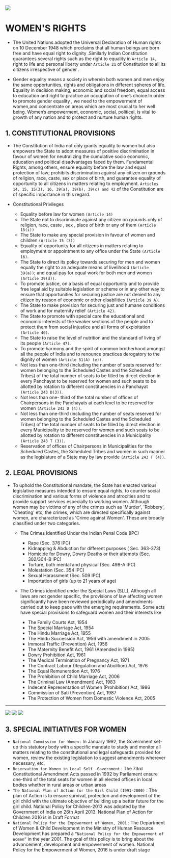 
<img src = "https://static1.squarespace.com/static/5cf69f015171fc0001b39d4b/t/5d17a1b4e5cab800012e7966/1606157140192/?format=1000w">

# WOMEN'S RIGHTS 
- The United Nations adopted the Universal Declaration of Human rights on 10 December 1948 which proclaims that all human beings are born free and have equal right to dignity .Similarly Indian Constitution guarantees several rights such as the right to equality in `Article 14`, right to life and personal liberty under `Article 21` of Constitution to all its citizens irrespective of gender .

- Gender equality means a society in wherein both women and men enjoy the same opportunities, rights and obligations in different spheres of life. Equality in decision making, economic and social freedom, equal access to education and right to practice an occupation of one’s choice.In order to promote gender equality , we need to the empowerment of women,and concentrate on areas which are most crucial to her well being. Women’s empowerment, economic, social, political, is vital to growth of any nation and to protect and nurture human rights.

## 1. CONSTITUTIONAL PROVISIONS
- The Constitution of India not only grants equality to women but also empowers the State to adopt measures
of positive discrimination in favour of women for neutralizing the cumulative socio economic, education and
political disadvantages faced by them. Fundamental Rights, among others, ensure equality before the law
and equal protection of law; prohibits discrimination against any citizen on grounds of religion, race, caste,
sex or place of birth, and guarantee equality of opportunity to all citizens in matters relating to employment.
`Articles 14, 15, 15(3), 16, 39(a), 39(b), 39(c) and 42` of the Constitution are of specific importance in this
regard.

- Constitutional Privileges
   - Equality before law for women `(Article 14)`
   -  The State not to  discriminate  against any citizen  on grounds only  of religion, race, caste , sex , place of birth or  any  of them   `(Article 15(i))`
   -  The State to make any special provision in favour of women and children `(Article 15 (3))`
   -  Equality of opportunity for all citizens in matters relating to employment or appointment to any office
under the State `(Article 16)`.
   -  The State to direct its policy towards securing for men and women equally the right to an adequate
means of livelihood `(Article 39(a))`; and equal pay for equal work for both men and women `(Article 39(d))`.
   -  To promote justice, on a basis of equal opportunity and to provide free legal aid by suitable legislation
or scheme or in any other way to ensure that opportunities for securing justice are not denied to any
citizen by reason of economic or other disabilities `(Article 39 A)`.
   -  The State to make provision for securing just and humane conditions of work and for maternity relief `(Article 42)`.
   -  The State to promote with special care the educational and economic interests of the weaker sections
of the people and to protect them from social injustice and all forms of exploitation `(Article 46)`.
   -  The State to raise the level of nutrition and the standard of living of its people `(Article 47)`.
   -  To promote harmony and the spirit of common brotherhood amongst all the people of India and to
renounce practices derogatory to the dignity of women `(Article 51(A) (e))`.
   -  Not less than one-third (including the number of seats reserved for women belonging to the Scheduled
Castes and the Scheduled Tribes) of the total number of seats to be filled by direct election in every
Panchayat to be reserved for women and such seats to be allotted by rotation to different
constituencies in a Panchayat `(Article 243 D(3))`.
   -  Not less than one- third of the total number of offices of Chairpersons in the Panchayats at each level
to be reserved for women `(Article 243 D (4))`.
   -  Not less than one-third (including the number of seats reserved for women belonging to the Scheduled
Castes and the Scheduled Tribes) of the total number of seats to be filled by direct election in every
Municipality to be reserved for women and such seats to be allotted by rotation to different
constituencies in a Municipality `(Article 243 T (3))`.
   -  Reservation of offices of Chairpersons in Municipalities for the Scheduled Castes, the Scheduled Tribes
and women in such manner as the legislature of a State may by law provide `(Article 243 T (4))`.

## 2. LEGAL PROVISIONS
 - To uphold the Constitutional mandate, the State has enacted various legislative measures intended
to ensure equal rights, to counter social discrimination and various forms of violence and atrocities and to
provide support services especially to working women. Although women may be victims of any of the crimes
such as 'Murder', 'Robbery', 'Cheating' etc, the crimes, which are directed specifically against women, are
characterized as 'Crime against Women'. These are broadly classified under two categories.

   - The Crimes Identified Under the Indian Penal Code (IPC)
        - Rape (Sec. 376 IPC)
        - Kidnapping & Abduction for different purposes ( Sec. 363-373)
        - Homicide for Dowry, Dowry Deaths or their attempts (Sec. 302/304-B IPC)
        - Torture, both mental and physical (Sec. 498-A IPC)
        - Molestation (Sec. 354 IPC)
        - Sexual Harassment (Sec. 509 IPC)
        - Importation of girls (up to 21 years of age)

  
      
   -  The Crimes identified under the Special Laws (SLL),
   Although all laws are not gender specific, the provisions of law affecting women significantly have
been reviewed periodically and amendments carried out to keep pace with the emerging requirements.
Some acts have special provisions to safeguard women and their interests like

        - The Family Courts Act, 1954
        - The Special Marriage Act, 1954
        - The Hindu Marriage Act, 1955
        - The Hindu Succession Act, 1956 with amendment in 2005
        - Immoral Traffic (Prevention) Act, 1956
        - The Maternity Benefit Act, 1961 (Amended in 1995)
        -  Dowry Prohibition Act, 1961
        - The Medical Termination of Pregnancy Act, 1971
        - The Contract Labour (Regulation and Abolition) Act, 1976
        - The Equal Remuneration Act, 1976
        - The Prohibition of Child Marriage Act, 2006
        - The Criminal Law (Amendment) Act, 1983
        - Indecent Representation of Women (Prohibition) Act, 1986
        -  Commission of Sati (Prevention) Act, 1987
        - The Protection of Women from Domestic Violence Act, 2005
  ---
  <p>      
  <img src = "https://encrypted-tbn0.gstatic.com/images?q=tbn:ANd9GcSvvLel_lsdU8ZpN7yk6a3FK3_wSNBZCPDkCw&usqp=CAU" >  
  <img src = "https://encrypted-tbn0.gstatic.com/images?q=tbn:ANd9GcTgIY2uZjiNf1-_YFNPMhIzlJ3UawKZbNSm7w&usqp=CAU">
   
  <img src = "https://encrypted-tbn0.gstatic.com/images?q=tbn:ANd9GcRrF4rJGfifMWFUECg4LUhCGQ0hHJm5RFh1qA&usqp=CAU">
  </p> 
  
 
## 3. SPECIAL INITIATIVES FOR WOMEN 
 - `National Commission for Women` : In January 1992, the Government set-up this statutory body with a
specific mandate to study and monitor all matters relating to the constitutional and legal safeguards
provided for women, review the existing legislation to suggest amendments wherever necessary, etc.
- `Reservation for Women in Local Self -Government` : The 73rd Constitutional Amendment Acts passed in
1992 by Parliament ensure one-third of the total seats for women in all elected offices in local bodies
whether in rural areas or urban areas
- `The National Plan of Action for the Girl Child (1991-2000)` : The plan of Action is to ensure survival,
protection and development of the girl child with the ultimate objective of building up a better future
for the girl child. National Policy for Children-2013 was adopted by the Government of India on 26th
April 2013. National Plan of Action for Children 2016 is in Draft Format
- `National Policy for the Empowerment of Women, 2001` : The Department of Women & Child
Development in the Ministry of Human Resource Development has prepared a `“National Policy for the
Empowerment of Women”` in the year 2001. The goal of this policy is to bring about the advancement,
development and empowerment of women. National Policy for the Empowerment of Women, 2016 is
under draft stage
